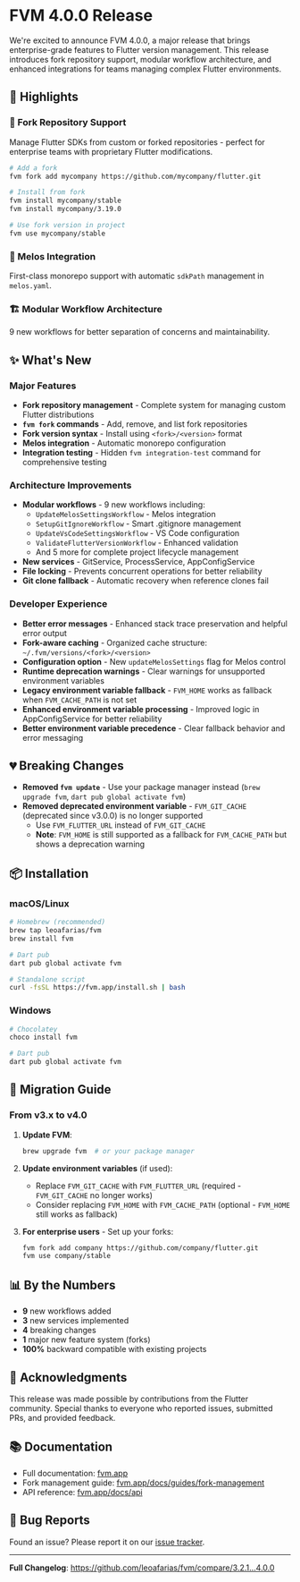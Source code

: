 # FVM 4.0.0 Release

We're excited to announce FVM 4.0.0, a major release that brings enterprise-grade features to Flutter version management. This release introduces fork repository support, modular workflow architecture, and enhanced integrations for teams managing complex Flutter environments.

## 🎉 Highlights

### 🔀 Fork Repository Support
Manage Flutter SDKs from custom or forked repositories - perfect for enterprise teams with proprietary Flutter modifications.

```bash
# Add a fork
fvm fork add mycompany https://github.com/mycompany/flutter.git

# Install from fork
fvm install mycompany/stable
fvm install mycompany/3.19.0

# Use fork version in project
fvm use mycompany/stable
```

### 🔗 Melos Integration
First-class monorepo support with automatic `sdkPath` management in `melos.yaml`.

### 🏗️ Modular Workflow Architecture
9 new workflows for better separation of concerns and maintainability.

## ✨ What's New

### Major Features
- **Fork repository management** - Complete system for managing custom Flutter distributions
- **`fvm fork` commands** - Add, remove, and list fork repositories
- **Fork version syntax** - Install using `<fork>/<version>` format
- **Melos integration** - Automatic monorepo configuration
- **Integration testing** - Hidden `fvm integration-test` command for comprehensive testing

### Architecture Improvements
- **Modular workflows** - 9 new workflows including:
  - `UpdateMelosSettingsWorkflow` - Melos integration
  - `SetupGitIgnoreWorkflow` - Smart .gitignore management
  - `UpdateVsCodeSettingsWorkflow` - VS Code configuration
  - `ValidateFlutterVersionWorkflow` - Enhanced validation
  - And 5 more for complete project lifecycle management
- **New services** - GitService, ProcessService, AppConfigService
- **File locking** - Prevents concurrent operations for better reliability
- **Git clone fallback** - Automatic recovery when reference clones fail

### Developer Experience
- **Better error messages** - Enhanced stack trace preservation and helpful error output
- **Fork-aware caching** - Organized cache structure: `~/.fvm/versions/<fork>/<version>`
- **Configuration option** - New `updateMelosSettings` flag for Melos control
- **Runtime deprecation warnings** - Clear warnings for unsupported environment variables
- **Legacy environment variable fallback** - `FVM_HOME` works as fallback when `FVM_CACHE_PATH` is not set
- **Enhanced environment variable processing** - Improved logic in AppConfigService for better reliability
- **Better environment variable precedence** - Clear fallback behavior and error messaging

## 💔 Breaking Changes

- **Removed `fvm update`** - Use your package manager instead (`brew upgrade fvm`, `dart pub global activate fvm`)
- **Removed deprecated environment variable** - `FVM_GIT_CACHE` (deprecated since v3.0.0) is no longer supported
  - Use `FVM_FLUTTER_URL` instead of `FVM_GIT_CACHE`
  - **Note**: `FVM_HOME` is still supported as a fallback for `FVM_CACHE_PATH` but shows a deprecation warning

## 📦 Installation

### macOS/Linux
```bash
# Homebrew (recommended)
brew tap leoafarias/fvm
brew install fvm

# Dart pub
dart pub global activate fvm

# Standalone script
curl -fsSL https://fvm.app/install.sh | bash
```

### Windows
```powershell
# Chocolatey
choco install fvm

# Dart pub
dart pub global activate fvm
```

## 🚀 Migration Guide

### From v3.x to v4.0

1. **Update FVM**:
   ```bash
   brew upgrade fvm  # or your package manager
   ```

2. **Update environment variables** (if used):
   - Replace `FVM_GIT_CACHE` with `FVM_FLUTTER_URL` (required - `FVM_GIT_CACHE` no longer works)
   - Consider replacing `FVM_HOME` with `FVM_CACHE_PATH` (optional - `FVM_HOME` still works as fallback)

3. **For enterprise users** - Set up your forks:
   ```bash
   fvm fork add company https://github.com/company/flutter.git
   fvm use company/stable
   ```

## 📊 By the Numbers

- **9** new workflows added
- **3** new services implemented
- **4** breaking changes
- **1** major new feature system (forks)
- **100%** backward compatible with existing projects

## 🙏 Acknowledgments

This release was made possible by contributions from the Flutter community. Special thanks to everyone who reported issues, submitted PRs, and provided feedback.

## 📚 Documentation

- Full documentation: [fvm.app](https://fvm.app)
- Fork management guide: [fvm.app/docs/guides/fork-management](https://fvm.app/docs/guides/fork-management)
- API reference: [fvm.app/docs/api](https://fvm.app/docs/api)

## 🐛 Bug Reports

Found an issue? Please report it on our [issue tracker](https://github.com/leoafarias/fvm/issues).

---

**Full Changelog**: https://github.com/leoafarias/fvm/compare/3.2.1...4.0.0
